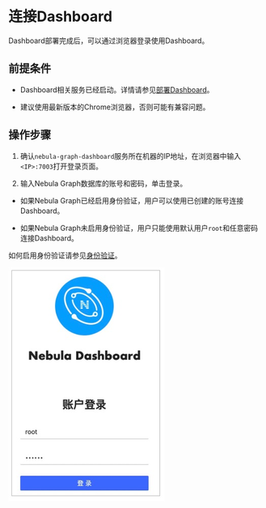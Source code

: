# 连接Dashboard

Dashboard部署完成后，可以通过浏览器登录使用Dashboard。

## 前提条件

- Dashboard相关服务已经启动。详情请参见[部署Dashboard](2.deploy-dashboard.md)。

- 建议使用最新版本的Chrome浏览器，否则可能有兼容问题。

## 操作步骤

1. 确认`nebula-graph-dashboard`服务所在机器的IP地址，在浏览器中输入`<IP>:7003`打开登录页面。

2. 输入Nebula Graph数据库的账号和密码，单击登录。

  - 如果Nebula Graph已经启用身份验证，用户可以使用已创建的账号连接Dashboard。

  - 如果Nebula Graph未启用身份验证，用户只能使用默认用户`root`和任意密码连接Dashboard。

  如何启用身份验证请参见[身份验证](../7.data-security/1.authentication/1.authentication.md)。

  ![登录页面](login.png)
